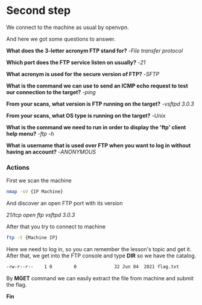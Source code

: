 # Second step

We connect to the machine as usual by openvpn.

And here we got some questions to answer.

**What does the 3-letter acronym FTP stand for?**
-*File transfer protocol*

**Which port does the FTP service listen on usually?**
-*21*

**What acronym is used for the secure version of FTP?**
-*SFTP*

**What is the command we can use to send an ICMP echo request to test our connection to the target?**
-*ping*

**From your scans, what version is FTP running on the target?**
-*vsftpd 3.0.3*

**From your scans, what OS type is running on the target?**
-*Unix*

**What is the command we need to run in order to display the 'ftp' client help menu?**
-*ftp -h*

**What is username that is used over FTP when you want to log in without having an account?**
-*ANONYMOUS*

### Actions

First we scan the machine

```sh
nmap -sV {IP Machine}
```

And discover an open FTP port with its version

*21/tcp open  ftp     vsftpd 3.0.3*

After that you try to connect to machine

```sh
ftp -t {Machine IP}
```

Here we need to log in, so you can remember the lesson's topic and get it.
After that, we get into the FTP console and type **DIR** so we have the catalog.

```sh
-rw-r--r--    1 0        0              32 Jun 04  2021 flag.txt
```

By **MGET** command we can easily extract the file from machine and submit the flag.

**Fin**
